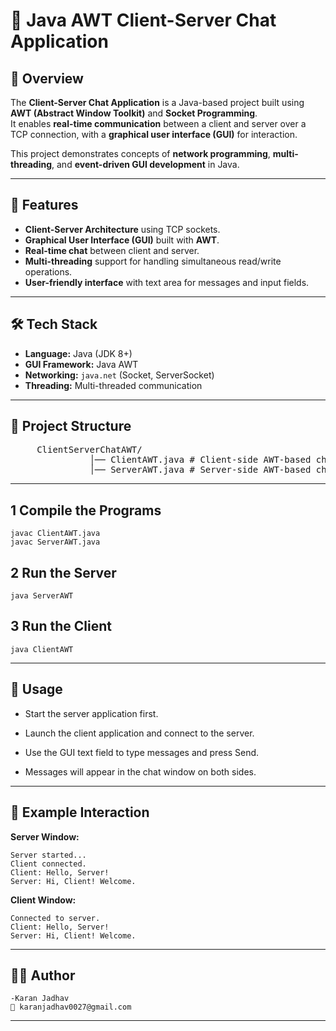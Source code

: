 # 💬 Java AWT Client-Server Chat Application

## 📌 Overview
The **Client-Server Chat Application** is a Java-based project built using **AWT (Abstract Window Toolkit)** and **Socket Programming**.  
It enables **real-time communication** between a client and server over a TCP connection, with a **graphical user interface (GUI)** for interaction.

This project demonstrates concepts of **network programming**, **multi-threading**, and **event-driven GUI development** in Java.

---

## 🚀 Features
- **Client-Server Architecture** using TCP sockets.
- **Graphical User Interface (GUI)** built with **AWT**.
- **Real-time chat** between client and server.
- **Multi-threading** support for handling simultaneous read/write operations.
- **User-friendly interface** with text area for messages and input fields.

---

## 🛠️ Tech Stack
- **Language:** Java (JDK 8+)  
- **GUI Framework:** Java AWT  
- **Networking:** `java.net` (Socket, ServerSocket)  
- **Threading:** Multi-threaded communication  

---

## 📂 Project Structure
<pre>
     ClientServerChatAWT/
               │── ClientAWT.java # Client-side AWT-based chat application
               │── ServerAWT.java # Server-side AWT-based chat application
</pre>

  ---
  
## 1 Compile the Programs

    javac ClientAWT.java
    javac ServerAWT.java


## 2 Run the Server

    java ServerAWT

## 3  Run the Client

    java ClientAWT
    
  ---

 ## 📖 Usage

   - Start the server application first.

   - Launch the client application and connect to the server.

   - Use the GUI text field to type messages and press Send.

   - Messages will appear in the chat window on both sides.

---

## 🧪 Example Interaction

**Server Window:**

    Server started...
    Client connected.
    Client: Hello, Server!
    Server: Hi, Client! Welcome.

**Client Window:**

    Connected to server.
    Client: Hello, Server!
    Server: Hi, Client! Welcome.

  ---

  ## 👨‍💻 Author

    
    -Karan Jadhav
    📧 karanjadhav0027@gmail.com
     
---
